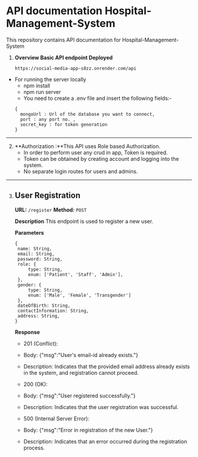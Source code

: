 # API documentation Hospital-Management-System
This repository contains API documentation for Hospital-Management-System

1. **Overview Basic API endpoint Deployed**
   ```
   https://social-media-app-s8zz.onrender.com/api
   ```

- For running the server locally
  - npm install
  - npm run server
  - You need to create a .env file and insert the following fields:- 
  ```
  {
    mongoUrl : Url of the database you want to connect,
    port : any port no. ,
    secret_key : for token generation
  }
  ```
---

2. **Authorization :**This API uses Role based Authorization.
   - In order to perform user any crud in app, Token is required.
   - Token can be obtained by creating account and logging into the system.
   - No separate login routes for users and admins.
---

3. ## **User Registration**
   **URL:** `/register`
   **Method:** `POST`

   **Description**
   This endpoint is used to register a new user.

   **Parameters**
   ```
   {
    name: String,
    email: String,
    password: String,
    role: {
        type: String,
        enum: ['Patient', 'Staff', 'Admin'],
    },
    gender: {
        type: String,
        enum: ['Male', 'Female', 'Transgender']
    },
    dateOfBirth: String,
    contactInformation: String,
    address: String,
   }
   ```

   **Response**
   - 201 (Conflict):
    - Body: {"msg":"User's email-id already exists."}
    - Description: Indicates that the provided email address already exists in the system, and registration     cannot  proceed.

   - 200 (OK):
    - Body: {"msg":"User registered successfully."}
    - Description: Indicates that the user registration was successful.

   - 500 (Internal Server Error):
    - Body: {"msg":"Error in registration of the new User."}
    - Description: Indicates that an error occurred during the registration process.